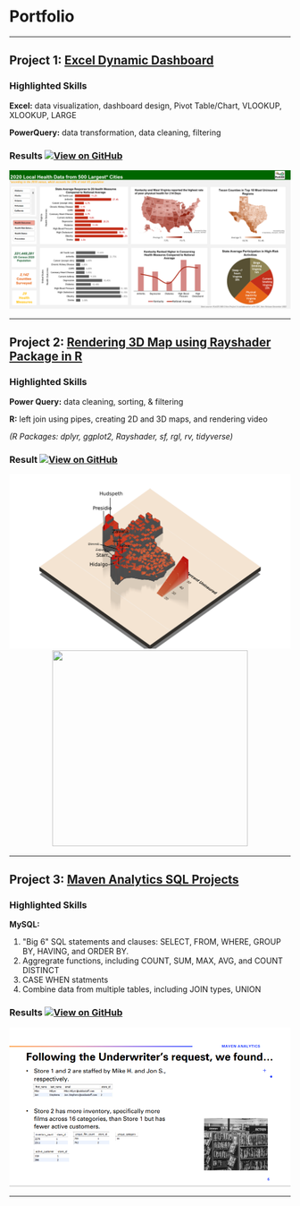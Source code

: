 

# Portfolio

---

## Project 1: [Excel Dynamic Dashboard](https://github.com/pammoon14/500-Cities-Project)
### Highlighted Skills
**Excel:** data visualization, dashboard design, Pivot Table/Chart, VLOOKUP, XLOOKUP, LARGE

**PowerQuery:** data transformation, data cleaning, filtering

### Results [![View on GitHub](https://img.shields.io/badge/GitHub-View_on_GitHub-blue?logo=GitHub)](https://github.com/pammoon14/500-Cities-Project)

<center><img src="images/Screenshot_500_Cities_Project_Dashboard.png"/></center>


---


## Project 2: [Rendering 3D Map using Rayshader Package in R](https://github.com/pammoon14/Texas3D)

### Highlighted Skills
**Power Query:** data cleaning, sorting, & filtering

**R:** left join using pipes, creating 2D and 3D maps, and rendering video

*(R Packages: dplyr, ggplot2, Rayshader, sf, rgl, rv, tidyverse)*   

### Result [![View on GitHub](https://img.shields.io/badge/GitHub-View_on_GitHub-blue?logo=GitHub)](https://github.com/pammoon14/Texas3D)

<center><img src="images/3D_labeled_screenshot_uninsured_map.png"/></center>

<center><img src="images/GIF_Texas3D_video1.gif" width='350' height='350'/></center>



---

## Project 3: [Maven Analytics SQL Projects](https://github.com/pammoon14/maven_analytics_SQL_projects)

### **Highlighted Skills**

**MySQL:** 
1. "Big 6" SQL statements and clauses: SELECT, FROM, WHERE, GROUP BY, HAVING, and ORDER BY.
2. Aggregrate functions, including COUNT, SUM, MAX, AVG, and COUNT DISTINCT
3. CASE WHEN statments
4. Combine data from multiple tables, including JOIN types, UNION

### Results [![View on GitHub](https://img.shields.io/badge/GitHub-View_on_GitHub-blue?logo=GitHub)](https://github.com/pammoon14/maven_analytics_SQL_projects)
![](https://github.com/pammoon14/maven_analytics_SQL_projects/blob/main/images/SQL_midcourse_project_result.png)


---
